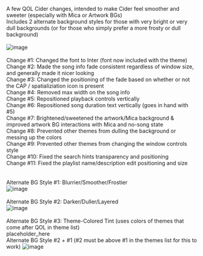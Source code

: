 A few QOL Cider changes, intended to make Cider feel smoother and sweeter (especially with Mica or Artwork BGs)<br>
Includes 2 alternate background styles for those with very bright or very dull backgrounds (or for those who simply prefer a more frosty or dull background)<br>
<br>
![image](https://user-images.githubusercontent.com/23534814/170810208-0aa54fc8-7b79-4271-892c-d1fd6afee7af.png)
<br>
<br>
Change #1: Changed the font to Inter (font now included with the theme)<br>
Change #2: Made the song info fade consistent regardless of window size, and generally made it nicer looking<br>
Change #3: Changed the positioning of the fade based on whether or not the CAP / spatializiation icon is present<br>
Change #4: Removed max width on the song info<br>
Change #5: Repositioned playback controls vertically<br>
Change #6: Repositioned song duration text vertically (goes in hand with #5)<br>
Change #7: Brightened/sweetened the artwork/Mica background & improved artwork BG interactions with Mica and no-song state<br>
Change #8: Prevented other themes from dulling the background or messing up the colors<br>
Change #9: Prevented other themes from changing the window controls style<br>
Change #10: Fixed the search hints transparency and positioning<br>
Change #11: Fixed the playlist name/description edit positioning and size<br>
<br>
<br>
Alternate BG Style #1: Blurrier/Smoother/Frostier<br>
![image](https://user-images.githubusercontent.com/23534814/171306957-66cc6d79-9bc4-472f-8be6-450484274f33.png)
<br>
<br>
Alternate BG Style #2: Darker/Duller/Layered<br>
![image](https://user-images.githubusercontent.com/23534814/171307112-d38f5750-4813-41f2-a098-370eba875058.png)
<br>
<br>
Alternate BG Style #3: Theme-Colored Tint (uses colors of themes that come after QOL in theme list)<br>
placeholder_here
<br>
Alternate BG Style #2 + #1 (#2 must be above #1 in the themes list for this to work)
![image](https://user-images.githubusercontent.com/23534814/171307253-fbafee75-a17a-4ac8-b06b-e172a9b2e1e6.png)
